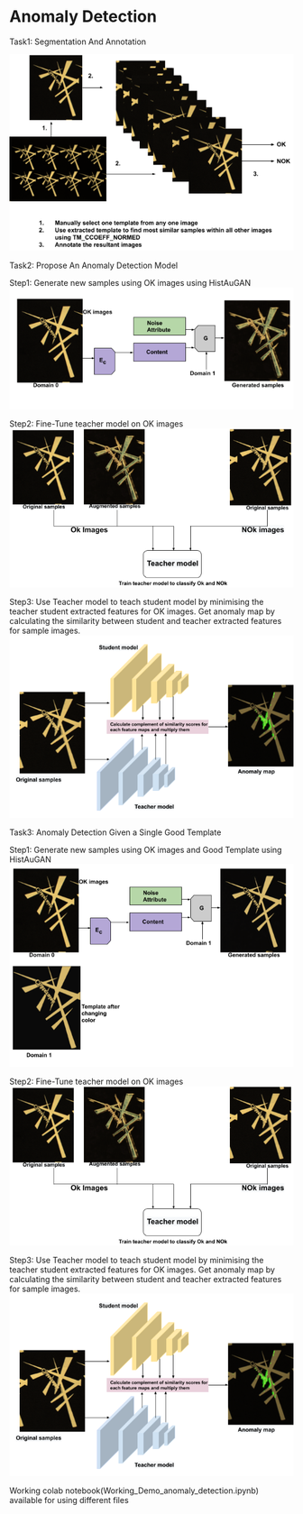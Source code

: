 # Anomaly Detection

Task1: Segmentation And Annotation

![alt text](data/1-1.png)

Task2: Propose An Anomaly Detection Model

  Step1: Generate new samples using OK images using HistAuGAN
  ![alt text](data/2-0.png)


  Step2: Fine-Tune teacher model on OK images
  ![alt text](data/2-1.png)


  Step3: Use Teacher model to teach student model by minimising the teacher student extracted features for OK images. Get anomaly map by        calculating the similarity between student and teacher extracted features for sample images.
  ![alt text](data/2-2.png)


Task3: Anomaly Detection Given a Single Good Template


  Step1: Generate new samples using OK images and Good Template using HistAuGAN
  ![alt text](data/3-0.png)


  Step2: Fine-Tune teacher model on OK images
  ![alt text](data/2-1.png)


  Step3: Use Teacher model to teach student model by minimising the teacher student extracted features for OK images. Get anomaly map by        calculating the similarity between student and teacher extracted features for sample images.
  ![alt text](data/2-2.png)


Working colab notebook(Working_Demo_anomaly_detection.ipynb) available for using different files 
